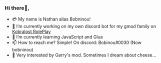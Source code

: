 ### Hi there👋, 

- 💳 My name is Nathan alias Bobninou!
- 🔭 I’m currently working on my own discord bot for my gmod family on [Kobralost RolePlay](https://github.com/KB-RolePlay)
- 🌱 I’m currently learning JavaScript and Glua
- 📫 How to reach me? Simple! On discord: Bobinou#0030 (Now bobninou)
- 🤩 Very interested by Garry's mod. Sometimes I dream about cheese...
<!--
**Bobninou0030/Bobninou0030** is a ✨ _special_ ✨ repository because its `README.md` (this file) appears on your GitHub profile.

Here are some ideas to get you started:

- 🔭 I’m currently working on ...
- 🌱 I’m currently learning ...
- 👯 I’m looking to collaborate on ...
- 🤔 I’m looking for help with ...
- 💬 Ask me about ...
- 📫 How to reach me: ...
- 😄 Pronouns: ...
- ⚡ Fun fact: ...
-->
